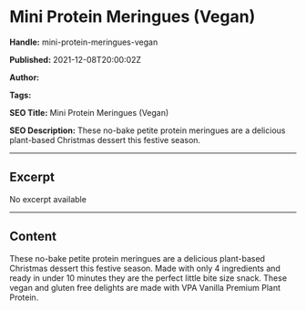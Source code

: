 # Mini Protein Meringues (Vegan)

**Handle:** mini-protein-meringues-vegan

**Published:** 2021-12-08T20:00:02Z

**Author:**  

**Tags:** 

**SEO Title:** Mini Protein Meringues (Vegan)

**SEO Description:** These no-bake petite protein meringues are a delicious plant-based Christmas dessert this festive season.

---

## Excerpt

No excerpt available

---

## Content

These no-bake petite protein meringues are a delicious plant-based Christmas dessert this festive season. Made with only 4 ingredients and ready in under 10 minutes they are the perfect little bite size snack. These vegan and gluten free delights are made with VPA Vanilla Premium Plant Protein.

